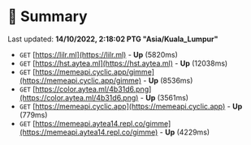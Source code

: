 # 📖 Summary
Last updated: **14/10/2022, 2:18:02 PTG "Asia/Kuala_Lumpur"**

- `GET` [https://lilr.ml](https://lilr.ml) - **Up** (5820ms)
- `GET` [https://hst.aytea.ml](https://hst.aytea.ml) - **Up** (12038ms)
- `GET` [https://memeapi.cyclic.app/gimme](https://memeapi.cyclic.app/gimme) - **Up** (8536ms)
- `GET` [https://color.aytea.ml/4b31d6.png](https://color.aytea.ml/4b31d6.png) - **Up** (3561ms)
- `GET` [https://memeapi.cyclic.app](https://memeapi.cyclic.app) - **Up** (779ms)
- `GET` [https://memeapi.aytea14.repl.co/gimme](https://memeapi.aytea14.repl.co/gimme) - **Up** (4229ms)

